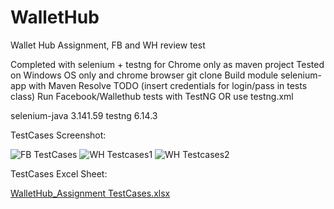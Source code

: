 # WalletHub
Wallet Hub Assignment, FB and WH review test

Completed with selenium + testng for Chrome only as maven project
Tested on Windows OS only and chrome browser
git clone
Build module selenium-app with Maven
Resolve TODO (insert credentials for login/pass in tests class)
Run Facebook/Wallethub tests with TestNG OR use testng.xml

selenium-java 3.141.59
testng 6.14.3

TestCases Screenshot:

![FB TestCases](https://user-images.githubusercontent.com/48408589/65282632-f96d4580-db52-11e9-9316-216d8d385fcf.png)
![WH Testcases1](https://user-images.githubusercontent.com/48408589/65282640-fbcf9f80-db52-11e9-82b8-8c37936943ce.png)
![WH Testcases2](https://user-images.githubusercontent.com/48408589/65282641-fe31f980-db52-11e9-834a-9a152ba578a0.png)

TestCases Excel Sheet:

[WalletHub_Assignment TestCases.xlsx](https://github.com/irajukrish/WalletHub/files/3633281/WalletHub_Assignment.TestCases.xlsx)
